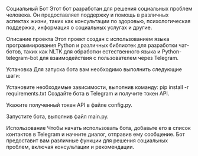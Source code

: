 Социальный Бот
Этот бот разработан для решения социальных проблем человека. Он предоставляет поддержку и помощь в различных аспектах жизни, таких как консультации по здоровью, психологическая поддержка, информация о социальных услугах и другие.

Описание проекта
Этот проект создан с использованием языка программирования Python и различных библиотек для разработки чат-ботов, таких как NLTK для обработки естественного языка и Python-telegram-bot для взаимодействия с пользователем через Telegram.

Установка
Для запуска бота вам необходимо выполнить следующие шаги:

Установите необходимые зависимости, выполнив команду:
pip install -r requirements.txt
Создайте бота в Telegram и получите токен API.

Укажите полученный токен API в файле config.py.

Запустите бота, выполнив файл main.py.

Использование
Чтобы начать использовать бота, добавьте его в список контактов в Telegram и начните диалог, отправив ему сообщение. Бот предоставит вам различные функции для решения социальных проблем, включая консультации и рекомендации.
